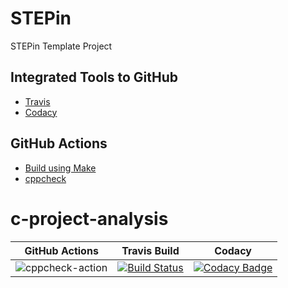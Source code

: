 # STEPin
STEPin Template Project

## Integrated Tools to GitHub
* [Travis](travis-ci.org/)
* [Codacy](https://www.codacy.com/)

## GitHub Actions
* [Build using Make]()
* [cppcheck]()

# c-project-analysis

|GitHub Actions|Travis Build|Codacy|
|:-:|:--:|:--:|
|![cppcheck-action](https://github.com/Bharathgopal/STEPin/workflows/cppcheck-action/badge.svg)|[![Build Status](https://travis-ci.org/Bharathgopal/STEPin.svg?branch=master)](https://travis-ci.org/Bharathgopal/STEPin)|[![Codacy Badge](https://app.codacy.com/project/badge/Grade/fe19032a8c224195929dc60376cc441b)](https://www.codacy.com/manual/Bharathgopal/STEPin?utm_source=github.com&amp;utm_medium=referral&amp;utm_content=Bharathgopal/STEPin&amp;utm_campaign=Badge_Grade)

